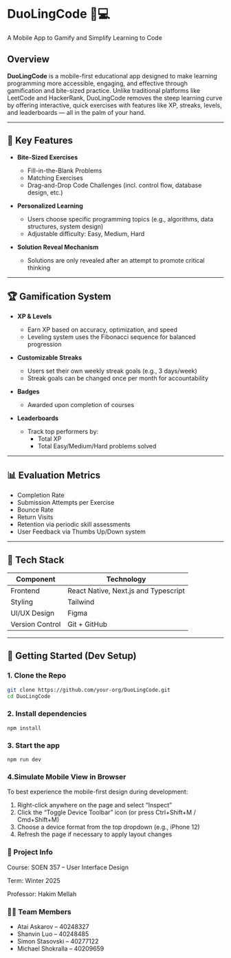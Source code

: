 # DuoLingCode 📱💻  
A Mobile App to Gamify and Simplify Learning to Code

## Overview

**DuoLingCode** is a mobile-first educational app designed to make learning programming more accessible, engaging, and effective through gamification and bite-sized practice. Unlike traditional platforms like LeetCode and HackerRank, DuoLingCode removes the steep learning curve by offering interactive, quick exercises with features like XP, streaks, levels, and leaderboards — all in the palm of your hand.

---

## 🧠 Key Features

- **Bite-Sized Exercises**
  - Fill-in-the-Blank Problems
  - Matching Exercises
  - Drag-and-Drop Code Challenges (incl. control flow, database design, etc.)

- **Personalized Learning**
  - Users choose specific programming topics (e.g., algorithms, data structures, system design)
  - Adjustable difficulty: Easy, Medium, Hard

- **Solution Reveal Mechanism**
  - Solutions are only revealed after an attempt to promote critical thinking

---

## 🏆 Gamification System

- **XP & Levels**
  - Earn XP based on accuracy, optimization, and speed
  - Leveling system uses the Fibonacci sequence for balanced progression

- **Customizable Streaks**
  - Users set their own weekly streak goals (e.g., 3 days/week)
  - Streak goals can be changed once per month for accountability

- **Badges**
  - Awarded upon completion of courses

- **Leaderboards**
  - Track top performers by:
    - Total XP
    - Total Easy/Medium/Hard problems solved

---

## 📊 Evaluation Metrics

- Completion Rate
- Submission Attempts per Exercise
- Bounce Rate
- Return Visits
- Retention via periodic skill assessments
- User Feedback via Thumbs Up/Down system

---

## 🔧 Tech Stack

| Component         | Technology         |
|------------------|--------------------|
| Frontend         | React Native, Next.js and Typescript       |
| Styling          | Tailwind           |
| UI/UX Design     | Figma              |
| Version Control  | Git + GitHub       |

---

## 🚀 Getting Started (Dev Setup)

### 1. Clone the Repo

```bash
git clone https://github.com/your-org/DuoLingCode.git
cd DuoLingCode
```
### 2. Install dependencies
```
npm install
```
### 3. Start the app
```
npm run dev
```
### 4.Simulate Mobile View in Browser
To best experience the mobile-first design during development:
1.	Right-click anywhere on the page and select “Inspect”
2.	Click the “Toggle Device Toolbar” icon (or press Ctrl+Shift+M / Cmd+Shift+M)
3.	Choose a device format from the top dropdown (e.g., iPhone 12)
4.	Refresh the page if necessary to apply layout changes

### 📅 Project Info
Course: SOEN 357 – User Interface Design

Term: Winter 2025

Professor: Hakim Mellah

### 👨‍💻 Team Members
- Atai Askarov – 40248327
- Shanvin Luo – 40248485
- Simon Stasovski – 40277122
- Michael Shokralla – 40209659
